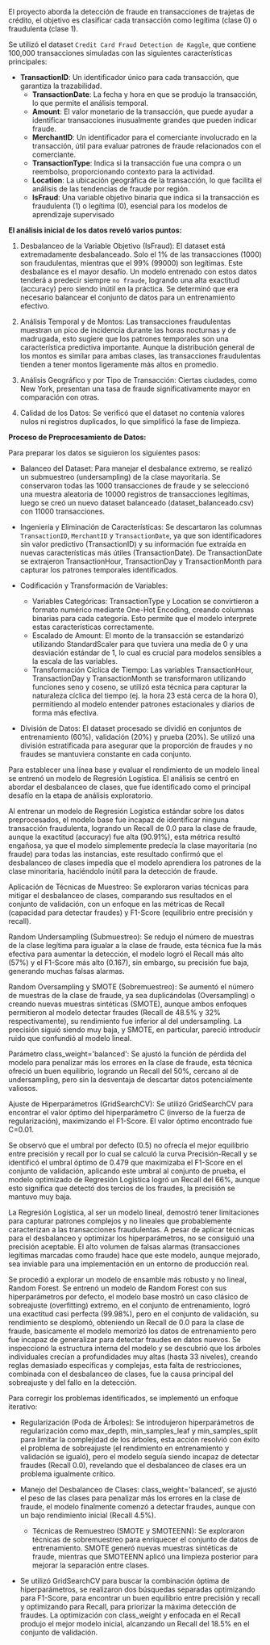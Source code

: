 El proyecto aborda la detección de fraude en transacciones de trajetas de crédito, el objetivo es clasificar cada transacción como legítima (clase 0) o fraudulenta (clase 1).

Se utilizó el dataset `Credit Card Fraud Detection de Kaggle`, que contiene 100,000 transacciones simuladas con las siguientes características principales:

- **TransactionID**:  Un identificador único para cada transacción, que garantiza la trazabilidad.
    - **TransactionDate**: La fecha y hora en que se produjo la transacción, lo que permite el análisis temporal.
    - **Amount**: El valor monetario de la transacción, que puede ayudar a identificar transacciones inusualmente grandes que pueden indicar fraude.
    - **MerchantID**: Un identificador para el comerciante involucrado en la transacción, útil para evaluar patrones de fraude relacionados con el comerciante.
    - **TransactionType**: Indica si la transacción fue una compra o un reembolso, proporcionando contexto para la actividad.
    - **Location**: La ubicación geográfica de la transacción, lo que facilita el análisis de las tendencias de fraude por región.
    - **IsFraud**: Una variable objetivo binaria que indica si la transacción es fraudulenta (1) o legítima (0), esencial para los modelos de aprendizaje supervisado

**El análisis inicial de los datos reveló varios puntos:**

1. Desbalanceo de la Variable Objetivo (IsFraud): El dataset está extremadamente desbalanceado. Solo el 1% de las transacciones (1000) son fraudulentas, mientras que el 99% (99000) son legítimas. Este desbalance es el mayor desafío. Un modelo entrenado con estos datos tenderá a predecir siempre `no fraude`, logrando una alta exactitud (accuracy) pero siendo inútil en la práctica. Se determinó que era necesario balancear el conjunto de datos para un entrenamiento efectivo.

2. Análisis Temporal y de Montos: Las transacciones fraudulentas muestran un pico de incidencia durante las horas nocturnas y de madrugada, esto sugiere que los patrones temporales son una característica predictiva importante. Aunque la distribución general de los montos es similar para ambas clases, las transacciones fraudulentas tienden a tener montos ligeramente más altos en promedio.

3. Análisis Geográfico y por Tipo de Transacción: Ciertas ciudades, como New York, presentan una tasa de fraude significativamente mayor en comparación con otras. 

4. Calidad de los Datos: Se verificó que el dataset no contenía valores nulos ni registros duplicados, lo que simplificó la fase de limpieza.

**Proceso de Preprocesamiento de Datos:**

Para preparar los datos se siguieron los siguientes pasos:

- Balanceo del Dataset: Para manejar el desbalance extremo, se realizó un submuestreo (undersampling) de la clase mayoritaria. Se conservaron todas las 1000 transacciones de fraude y se seleccionó una muestra aleatoria de 10000 registros de transacciones legítimas, luego se creó un nuevo dataset balanceado (dataset_balanceado.csv) con 11000 transacciones.

- Ingeniería y Eliminación de Características: Se descartaron las columnas `TransactionID`, `MerchantID` y `TransactionDate`, ya que son identificadores sin valor predictivo (TransactionID) y su información fue extraída en nuevas características más útiles (TransactionDate). De TransactionDate se extrajeron TransactionHour, TransactionDay y TransactionMonth para capturar los patrones temporales identificados.

- Codificación y Transformación de Variables:
    - Variables Categóricas: TransactionType y Location se convirtieron a formato numérico mediante One-Hot Encoding, creando columnas binarias para cada categoría. Esto permite que el modelo interprete estas características correctamente.
    - Escalado de Amount: El monto de la transacción se estandarizó utilizando StandardScaler para que tuviera una media de 0 y una desviación estándar de 1, lo cual es crucial para modelos sensibles a la escala de las variables.
    - Transformación Cíclica de Tiempo: Las variables TransactionHour, TransactionDay y TransactionMonth se transformaron utilizando funciones seno y coseno, se utilizó esta técnica para capturar la naturaleza cíclica del tiempo (ej. la hora 23 está cerca de la hora 0), permitiendo al modelo entender patrones estacionales y diarios de forma más efectiva.

- División de Datos: El dataset procesado se dividió en conjuntos de entrenamiento (60%), validación (20%) y prueba (20%). Se utilizó una división estratificada para asegurar que la proporción de fraudes y no fraudes se mantuviera constante en cada conjunto.

Para establecer una línea base y evaluar el rendimiento de un modelo lineal se entrenó un modelo de Regresión Logística. El análisis se centró en abordar el desbalanceo de clases, que fue identificado como el principal desafío en la etapa de análisis exploratorio.

Al entrenar un modelo de Regresión Logística estándar sobre los datos preprocesados, el modelo base fue incapaz de identificar ninguna transacción fraudulenta, logrando un Recall de 0.0 para la clase de fraude, aunque la exactitud (accuracy) fue alta (90.91%), esta métrica resultó engañosa, ya que el modelo simplemente predecía la clase mayoritaria (no fraude) para todas las instancias, este resultado confirmó que el desbalanceo de clases impedía que el modelo aprendiera los patrones de la clase minoritaria, haciéndolo inútil para la detección de fraude.

Aplicación de Técnicas de Muestreo: Se exploraron varias técnicas para mitigar el desbalanceo de clases, comparando sus resultados en el conjunto de validación, con un enfoque en las métricas de Recall (capacidad para detectar fraudes) y F1-Score (equilibrio entre precisión y recall).

Random Undersampling (Submuestreo): Se redujo el número de muestras de la clase legítima para igualar a la clase de fraude, esta técnica fue la más efectiva para aumentar la detección, el modelo logró el Recall más alto (57%) y el F1-Score más alto (0.167), sin embargo, su precisión fue baja, generando muchas falsas alarmas.

Random Oversampling y SMOTE (Sobremuestreo): Se aumentó el número de muestras de la clase de fraude, ya sea duplicándolas (Oversampling) o creando nuevas muestras sintéticas (SMOTE), aunque ambos enfoques permitieron al modelo detectar fraudes (Recall de 48.5% y 32% respectivamente), su rendimiento fue inferior al del undersampling. La precisión siguió siendo muy baja, y SMOTE, en particular, pareció introducir ruido que confundió al modelo lineal.

Parámetro class_weight='balanced': Se ajustó la función de pérdida del modelo para penalizar más los errores en la clase de fraude, esta técnica ofreció un buen equilibrio, logrando un Recall del 50%, cercano al de undersampling, pero sin la desventaja de descartar datos potencialmente valiosos.

Ajuste de Hiperparámetros (GridSearchCV): Se utilizó GridSearchCV para encontrar el valor óptimo del hiperparámetro C (inverso de la fuerza de regularización), maximizando el F1-Score. El valor óptimo encontrado fue C=0.01.

Se observó que el umbral por defecto (0.5) no ofrecía el mejor equilibrio entre precisión y recall por lo cual se calculó la curva Precisión-Recall y se identificó el umbral óptimo de 0.479 que maximizaba el F1-Score en el conjunto de validación, aplicando este umbral al conjunto de prueba, el modelo optimizado de Regresión Logística logró un Recall del 66%, aunque esto significa que detectó dos tercios de los fraudes, la precisión se mantuvo muy baja.

La Regresión Logística, al ser un modelo lineal, demostró tener limitaciones para capturar patrones complejos y no lineales que probablemente caracterizan a las transacciones fraudulentas. A pesar de aplicar técnicas para el desbalanceo y optimizar los hiperparámetros, no se consiguió una precisión aceptable. El alto volumen de falsas alarmas (transacciones legítimas marcadas como fraude) hace que este modelo, aunque mejorado, sea inviable para una implementación en un entorno de producción real.

Se procedió a explorar un modelo de ensamble más robusto y no lineal, Random Forest. 
Se entrenó un modelo de Random Forest con sus hiperparámetros por defecto, el modelo base mostró un caso clásico de sobreajuste (overfitting) extremo, en el conjunto de entrenamiento, logró una exactitud casi perfecta (99.98%), pero en el conjunto de validación, su rendimiento se desplomó, obteniendo un Recall de 0.0 para la clase de fraude, basicamente el modelo memorizó los datos de entrenamiento pero fue incapaz de generalizar para detectar fraudes en datos nuevos. Se inspeccionó la estructura interna del modelo y se descubrió que los árboles individuales crecían a profundidades muy altas (hasta 33 niveles), creando reglas demasiado específicas y complejas, esta falta de restricciones, combinada con el desbalanceo de clases, fue la causa principal del sobreajuste y del fallo en la detección.

Para corregir los problemas identificados, se implementó un enfoque iterativo:
- Regularización (Poda de Árboles): Se introdujeron hiperparámetros de regularización como max_depth, min_samples_leaf y min_samples_split para limitar la complejidad de los árboles, esta acción resolvió con éxito el problema de sobreajuste (el rendimiento en entrenamiento y validación se igualó), pero el modelo seguía siendo incapaz de detectar fraudes (Recall 0.0), revelando que el desbalanceo de clases era un problema igualmente crítico. 
- Manejo del Desbalanceo de Clases: class_weight='balanced', se ajustó el peso de las clases para penalizar más los errores en la clase de fraude, el modelo finalmente comenzó a detectar fraudes, aunque con un bajo rendimiento inicial (Recall 4.5%).
    - Técnicas de Remuestreo (SMOTE y SMOTEENN): Se exploraron técnicas de sobremuestreo para enriquecer el conjunto de datos de entrenamiento. SMOTE generó nuevas muestras sintéticas de fraude, mientras que SMOTEENN aplicó una limpieza posterior para mejorar la separación entre clases.

- Se utilizó GridSearchCV para buscar la combinación óptima de hiperparámetros, se realizaron dos búsquedas separadas optimizando para F1-Score, para encontrar un buen equilibrio entre precisión y recall y optimizando para Recall, para priorizar la máxima detección de fraudes. La optimización con class_weight y enfocada en el Recall produjo el mejor modelo inicial, alcanzando un Recall del 18.5% en el conjunto de validación.